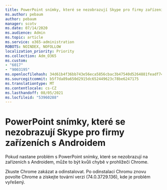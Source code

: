 ```yaml
---
title: PowerPoint snímky, které se nezobrazují Skype pro firmy zařízeních s Androidem
ms.author: pebaum
author: pebaum
manager: scotv
ms.date: 07/14/2020
ms.audience: Admin
ms.topic: article
ms.service: o365-administration
ROBOTS: NOINDEX, NOFOLLOW
localization_priority: Priority
ms.collection: Adm_O365
ms.custom:
- "6017"
- "9003195"
ms.openlocfilehash: 34d61b4f36bb743e56eca5856cbac3b47540d5264881feadf74fe20bf88d64b8
ms.sourcegitcommit: b5f7da89a650d2915dc652449623c78be6247175
ms.translationtype: MT
ms.contentlocale: cs-CZ
ms.lasthandoff: 08/05/2021
ms.locfileid: "53960288"
---
```

# <a name="powerpoint-slides-not-showing-in-skype-for-business-on-android-devices"></a>PowerPoint snímky, které se nezobrazují Skype pro firmy zařízeních s Androidem

Pokud nastane problém s PowerPoint snímky, které se nezobrazují na zařízeních s Androidem, může to být kvůli chybě v prohlížeči Chrome.

Zkuste Chrome zakázat a odinstalovat. Po odinstalaci Chromu znovu povolte Chrome a získejte tovární verzi (74.0.3729.136), kde je problém vyřešený.